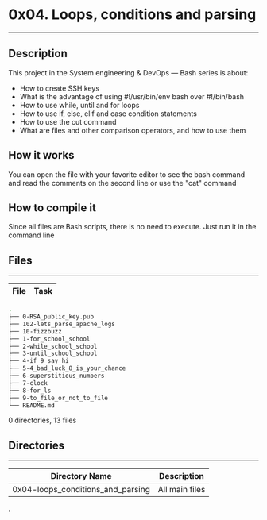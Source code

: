 # 0x04. Loops, conditions and parsing
---
## Description

This project in the System engineering & DevOps ― Bash series is about:
* How to create SSH keys
* What is the advantage of using #!/usr/bin/env bash over #!/bin/bash
* How to use while, until and for loops
* How to use if, else, elif and case condition statements
* How to use the cut command
* What are files and other comparison operators, and how to use them

## How it works
You can open the file with your favorite editor to see the bash command and read the comments on the second line or use the "cat" command

## How to compile it
Since all files are Bash scripts, there is no need to execute. Just run it in the command line

## Files
---
File|Task
---|---
```bash
.
├── 0-RSA_public_key.pub
├── 102-lets_parse_apache_logs
├── 10-fizzbuzz
├── 1-for_school_school
├── 2-while_school_school
├── 3-until_school_school
├── 4-if_9_say_hi
├── 5-4_bad_luck_8_is_your_chance
├── 6-superstitious_numbers
├── 7-clock
├── 8-for_ls
├── 9-to_file_or_not_to_file
└── README.md
```

0 directories, 13 files
## Directories
---
Directory Name | Description
---|---
0x04-loops_conditions_and_parsing | All main files


.